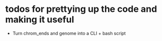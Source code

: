 # todos for prettying up the code and making it useful
- Turn chrom_ends and genome into a CLI + bash script